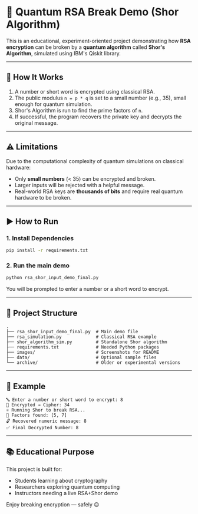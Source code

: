 
# 🔐 Quantum RSA Break Demo (Shor Algorithm)

This is an educational, experiment-oriented project demonstrating how **RSA encryption** can be broken by a **quantum algorithm** called **Shor's Algorithm**, simulated using IBM's Qiskit library.

---

## 🧠 How It Works

1. A number or short word is encrypted using classical RSA.
2. The public modulus `n = p * q` is set to a small number (e.g., 35), small enough for quantum simulation.
3. Shor's Algorithm is run to find the prime factors of `n`.
4. If successful, the program recovers the private key and decrypts the original message.

---

## ⚠️ Limitations

Due to the computational complexity of quantum simulations on classical hardware:

- Only **small numbers** (< 35) can be encrypted and broken.
- Larger inputs will be rejected with a helpful message.
- Real-world RSA keys are **thousands of bits** and require real quantum hardware to be broken.

---

## ▶️ How to Run

### 1. Install Dependencies

```bash
pip install -r requirements.txt
```

### 2. Run the main demo

```bash
python rsa_shor_input_demo_final.py
```

You will be prompted to enter a number or a short word to encrypt.

---

## 📁 Project Structure

```
.
├── rsa_shor_input_demo_final.py  # Main demo file
├── rsa_simulation.py             # Classical RSA example
├── shor_algorithm_sim.py         # Standalone Shor algorithm
├── requirements.txt              # Needed Python packages
├── images/                       # Screenshots for README
├── data/                         # Optional sample files
└── archive/                      # Older or experimental versions
```

---

## 🧪 Example

```
🔤 Enter a number or short word to encrypt: 8
🔐 Encrypted → Cipher: 34
⚛️ Running Shor to break RSA...
🧮 Factors found: [5, 7]
🔓 Recovered numeric message: 8
✅ Final Decrypted Number: 8
```

---

## 📚 Educational Purpose

This project is built for:

- Students learning about cryptography
- Researchers exploring quantum computing
- Instructors needing a live RSA+Shor demo

Enjoy breaking encryption — safely 😉
